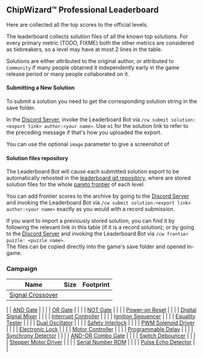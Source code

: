 ## ChipWizard™ Professional Leaderboard

Here are collected all the top scores to the official levels.

The leaderboard collects solution files of all the known top solutions.
For every primary metric (TODO, FIXME) both the other metrics are considered as tiebreakers,
so a level may have at most 2 lines in the table.

Solutions are either attributed to the original author, or attributed to `Community` if many people obtained it
independently early in the game release period or many people collaborated on it.

#### Submitting a New Solution

To submit a solution you need to get the corresponding solution string in the save folder.

In the [Discord Server](https://discord.gg/98QNzdJ), invoke the Leaderboard Bot via `/cw submit solution:<export link> author:<your name>`.
Use `m1` for the solution link to refer to the preceding message if that's how you uploaded the export.

You can use the optional `image` parameter to give a screenshot of

#### Solution files repository

The Leaderboard Bot will cause each submitted solution export to be automatically rehosted
in the [leaderboard git repository](https://github.com/lastcallbbs-community-developers/chipwizard-leaderboard),
where are stored solution files for the whole [pareto frontier](https://en.wikipedia.org/wiki/Pareto_front) of each level.

You can add frontier scores to the archive by going to the [Discord Server](https://discord.gg/98QNzdJ)
and invoking the Leaderboard Bot via `/cw submit solution:<export link> author:<your name>` exactly as you would with a record submission.

If you want to import a previously stored solution, you can find it by following the relevant link in this table (if it is a record solution);
or by going to the [Discord Server](https://discord.gg/98QNzdJ) and invoking the Leaderboard Bot via `/cw frontier puzzle: <puzzle name>`.  
The files can be copied directly into the game's save folder and opened in-game.

### Campaign

| Name | Size | Footprint
| ---  | ---  | ---
| [Signal Crossover](https://zlbb.faendir.com/cw/PUZZLE_1_1) | |
|
| [AND Gate](https://zlbb.faendir.com/cw/PUZZLE_1_2) | |
|
| [OR Gate](https://zlbb.faendir.com/cw/PUZZLE_1_3) | |
|
| [NOT Gate](https://zlbb.faendir.com/cw/PUZZLE_1_4) | |
|
| [Power-on Reset](https://zlbb.faendir.com/cw/PUZZLE_1_5) | |
|
| [Digital Signal Mixer](https://zlbb.faendir.com/cw/PUZZLE_1_6) | |
|
| [Interrupt Controller](https://zlbb.faendir.com/cw/PUZZLE_1_7) | |
|
| [Ignition Sequencer](https://zlbb.faendir.com/cw/PUZZLE_2_1) | |
|
| [Equality Tester](https://zlbb.faendir.com/cw/PUZZLE_2_2) | |
|
| [Dual Oscillator](https://zlbb.faendir.com/cw/PUZZLE_2_3) | |
|
| [Safety Interlock](https://zlbb.faendir.com/cw/PUZZLE_2_4) | |
|
| [PWM Solenoid Driver](https://zlbb.faendir.com/cw/PUZZLE_2_5) | |
|
| [Electronic Lock](https://zlbb.faendir.com/cw/PUZZLE_2_6) | |
|
| [Motor Controller](https://zlbb.faendir.com/cw/PUZZLE_2_7) | |
|
| [Programmable Delay](https://zlbb.faendir.com/cw/PUZZLE_3_1) | |
|
| [Synchrony Detector](https://zlbb.faendir.com/cw/PUZZLE_3_2) | |
|
| [AND-OR Combo Gate](https://zlbb.faendir.com/cw/PUZZLE_3_3) | |
|
| [Switch Debouncer](https://zlbb.faendir.com/cw/PUZZLE_3_4) | |
|
| [Stepper Motor Driver](https://zlbb.faendir.com/cw/PUZZLE_3_5) | |
|
| [Serial Number ROM](https://zlbb.faendir.com/cw/PUZZLE_3_6) | |
|
| [Pulse Echo Detector](https://zlbb.faendir.com/cw/PUZZLE_3_7) | | 

